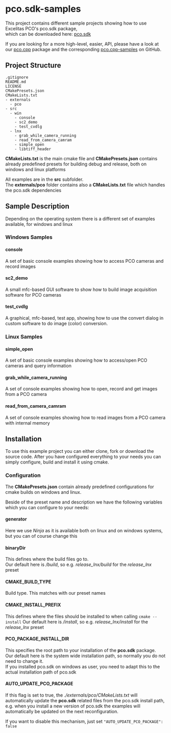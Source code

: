 # pco.sdk-samples
This project contains different sample projects showing how to use Excelitas PCO's pco.sdk package,   
which can be downloaded here: [pco.sdk](https://www.excelitas.com/de/product/pco-software-development-kits#custom-tab-general-sdk)

If you are looking for a more high-level, easier, API, please have a look at our
[pco.cpp](https://www.excelitas.com/product/pco-software-development-kits#custom-tab-c__) package and the corresponding
[pco.cpp-samples](https://github.com/Excelitas-PCO/pco.cpp-samples) on GitHub.

## Project Structure
 
```
.gitignore
README.md
LICENSE
CMakePresets.json
CMakeLists.txt
- externals
  - pco
- src
  - win
    - console
    - sc2_demo
    - test_cvdlg
  - lnx
    - grab_while_camera_running
    - read_from_camera_camram
    - simple_open
    - libtiff_header
```

**CMakeLists.txt** is the main cmake file and **CMakePresets.json** contains already predefined presets for building debug and release,
both on windows and linux platforms

All examples are in the **src** subfolder.  
The **externals/pco** folder contains also a **CMakeLists.txt** file which handles the pco.sdk dependencies

## Sample Description

Depending on the operating system there is a different set of examples available, for windows and linux

### Windows Samples

#### console
A set of basic console examples showing how to access PCO cameras and record images

#### sc2_demo
A small mfc-based GUI software to show how to build image acquisition software for PCO cameras

#### test_cvdlg
A graphical, mfc-based, test app, showing how to use the convert dialog in custom software to do image (color) conversion.

### Linux Samples

#### simple_open
A set of basic console examples showing how to access/open PCO cameras and query information

#### grab_while_camera_running
A set of console examples showing how to open, record and get images from a PCO camera

#### read_from_camera_camram
A set of console examples showing how to read images from a PCO camera with internal memory


## Installation

To use this example project you can either clone, fork or download the source code. 
After you have configured everything to your needs you can simply configure, build and install it using cmake.

### Configuration

The **CMakePresets.json** contain already predefined configurations for cmake builds on windows and linux.  

Beside of the preset name and description we have the following variables which you can configure to your needs: 

#### generator 
Here we use *Ninja* as it is available both on linux and on windows systems, but you can of course change this

#### binaryDir
This defines where the build files go to.  
Our default here is *<preset name>/build*, so e.g. *release_lnx/build* for the *release_lnx* preset

#### CMAKE_BUILD_TYPE
Build type. This matches with our preset names

#### CMAKE_INSTALL_PREFIX
This defines where the files should be installed to when calling ```cmake --install```
Our default here is *<preset name>/install*, so e.g. *release_lnx/install* for the *release_lnx* preset

#### PCO_PACKAGE_INSTALL_DIR
This specifies the root path to your installation of the **pco.sdk** package.  
Our default here is the system wide installation path, so normally you do not need to change it.  
If you installed pco.sdk on windows as user, you need to adapt this to the actual installation path of pco.sdk

#### AUTO_UPDATE_PCO_PACKAGE
If this flag is set to true, the *./externals/pco/CMakeLists.txt* will automatically update the **pco.sdk** related files from the pco.sdk install path, e.g. when you install a new version of pco.sdk the examples will automatically be updated on the next reconfiguration.

If you want to disable this mechanism, just set ```"AUTO_UPDATE_PCO_PACKAGE": false``` 
